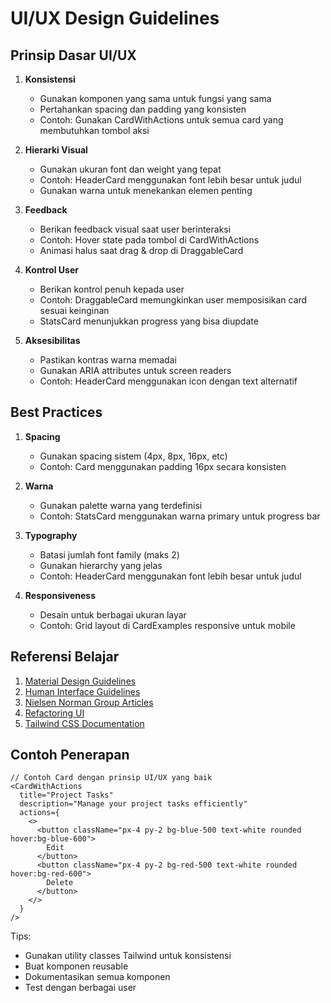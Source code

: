 # UI/UX Design Guidelines

## Prinsip Dasar UI/UX

1. **Konsistensi**
   - Gunakan komponen yang sama untuk fungsi yang sama
   - Pertahankan spacing dan padding yang konsisten
   - Contoh: Gunakan CardWithActions untuk semua card yang membutuhkan tombol aksi

2. **Hierarki Visual**
   - Gunakan ukuran font dan weight yang tepat
   - Contoh: HeaderCard menggunakan font lebih besar untuk judul
   - Gunakan warna untuk menekankan elemen penting

3. **Feedback**
   - Berikan feedback visual saat user berinteraksi
   - Contoh: Hover state pada tombol di CardWithActions
   - Animasi halus saat drag & drop di DraggableCard

4. **Kontrol User**
   - Berikan kontrol penuh kepada user
   - Contoh: DraggableCard memungkinkan user memposisikan card sesuai keinginan
   - StatsCard menunjukkan progress yang bisa diupdate

5. **Aksesibilitas**
   - Pastikan kontras warna memadai
   - Gunakan ARIA attributes untuk screen readers
   - Contoh: HeaderCard menggunakan icon dengan text alternatif

## Best Practices

1. **Spacing**
   - Gunakan spacing sistem (4px, 8px, 16px, etc)
   - Contoh: Card menggunakan padding 16px secara konsisten

2. **Warna**
   - Gunakan palette warna yang terdefinisi
   - Contoh: StatsCard menggunakan warna primary untuk progress bar

3. **Typography**
   - Batasi jumlah font family (maks 2)
   - Gunakan hierarchy yang jelas
   - Contoh: HeaderCard menggunakan font lebih besar untuk judul

4. **Responsiveness**
   - Desain untuk berbagai ukuran layar
   - Contoh: Grid layout di CardExamples responsive untuk mobile

## Referensi Belajar

1. [Material Design Guidelines](https://material.io/design)
2. [Human Interface Guidelines](https://developer.apple.com/design/human-interface-guidelines/)
3. [Nielsen Norman Group Articles](https://www.nngroup.com/articles/)
4. [Refactoring UI](https://refactoringui.com/)
5. [Tailwind CSS Documentation](https://tailwindcss.com/docs)

## Contoh Penerapan

```tsx
// Contoh Card dengan prinsip UI/UX yang baik
<CardWithActions
  title="Project Tasks"
  description="Manage your project tasks efficiently"
  actions={
    <>
      <button className="px-4 py-2 bg-blue-500 text-white rounded hover:bg-blue-600">
        Edit
      </button>
      <button className="px-4 py-2 bg-red-500 text-white rounded hover:bg-red-600">
        Delete
      </button>
    </>
  }
/>
```

Tips:
- Gunakan utility classes Tailwind untuk konsistensi
- Buat komponen reusable
- Dokumentasikan semua komponen
- Test dengan berbagai user
